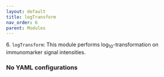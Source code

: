 ```yaml
---
layout: default
title: logTransform
nav_order: 6
parent: Modules
---
```


6\. `logTransform`: This module performs log<sub>10</sub>-transformation on immunomarker signal intensities.

### No YAML configurations
